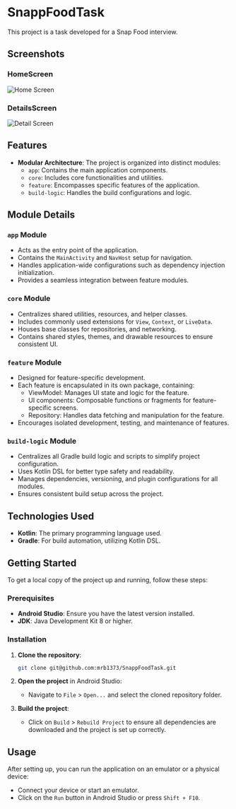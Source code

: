 # SnappFoodTask

This project is a task developed for a Snap Food interview.
## Screenshots
### HomeScreen 
![Home Screen](screenshots/homeScreen.png)
### DetailsScreen
![Detail Screen](screenshots/detailScreen.png)

## Features

- **Modular Architecture**: The project is organized into distinct modules:
    - `app`: Contains the main application components.
    - `core`: Includes core functionalities and utilities.
    - `feature`: Encompasses specific features of the application.
    - `build-logic`: Handles the build configurations and logic.

## Module Details

### `app` Module
- Acts as the entry point of the application.
- Contains the `MainActivity` and `NavHost` setup for navigation.
- Handles application-wide configurations such as dependency injection initialization.
- Provides a seamless integration between feature modules.

### `core` Module
- Centralizes shared utilities, resources, and helper classes.
- Includes commonly used extensions for `View`, `Context`, or `LiveData`.
- Houses base classes for repositories, and networking.
- Contains shared styles, themes, and drawable resources to ensure consistent UI.

### `feature` Module
- Designed for feature-specific development.
- Each feature is encapsulated in its own package, containing:
    - ViewModel: Manages UI state and logic for the feature.
    - UI components: Composable functions or fragments for feature-specific screens.
    - Repository: Handles data fetching and manipulation for the feature.
- Encourages isolated development, testing, and maintenance of features.

### `build-logic` Module
- Centralizes all Gradle build logic and scripts to simplify project configuration.
- Uses Kotlin DSL for better type safety and readability.
- Manages dependencies, versioning, and plugin configurations for all modules.
- Ensures consistent build setup across the project.

## Technologies Used

- **Kotlin**: The primary programming language used.
- **Gradle**: For build automation, utilizing Kotlin DSL.

## Getting Started

To get a local copy of the project up and running, follow these steps:

### Prerequisites

- **Android Studio**: Ensure you have the latest version installed.
- **JDK**: Java Development Kit 8 or higher.

### Installation

1. **Clone the repository**:

   ```bash
   git clone git@github.com:mrb1373/SnappFoodTask.git
   ```

2. **Open the project** in Android Studio:
    - Navigate to `File` > `Open...` and select the cloned repository folder.

3. **Build the project**:
    - Click on `Build` > `Rebuild Project` to ensure all dependencies are downloaded and the project is set up correctly.

## Usage

After setting up, you can run the application on an emulator or a physical device:
- Connect your device or start an emulator.
- Click on the `Run` button in Android Studio or press `Shift + F10`.
